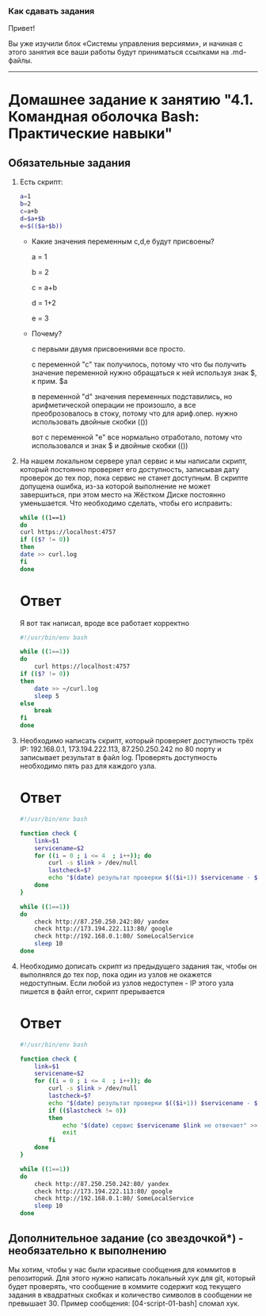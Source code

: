 ### Как сдавать задания

Привет! 

Вы уже изучили блок «Системы управления версиями», и начиная с этого занятия все ваши работы будут приниматься ссылками на .md-файлы.

---


# Домашнее задание к занятию "4.1. Командная оболочка Bash: Практические навыки"

## Обязательные задания

1. Есть скрипт:
	```bash
	a=1
	b=2
	c=a+b
	d=$a+$b
	e=$(($a+$b))
	```
	* Какие значения переменным c,d,e будут присвоены?

		a = 1
		
		b = 2
		
		c = a+b
		
		d = 1+2
		
		e = 3
		
	* Почему?

		с первыми двумя присвоениями все просто.
		
		с переменной "с" так получилось, потому что что бы получить значение переменной нужно обращаться к ней используя знак $, к прим. $a
		
		в переменной "d" значения переменных подставились, но арифметической операции не произошло, а все преоброзовалось в стоку, потому что для ариф.опер. нужно использовать двойные скобки (())
		
		вот с переменной "e" все нормально отработало, потому что использовался и знак $ и двойные скобки (())
		
1. На нашем локальном сервере упал сервис и мы написали скрипт, который постоянно проверяет его доступность, записывая дату проверок до тех пор, пока сервис не станет доступным. В скрипте допущена ошибка, из-за которой выполнение не может завершиться, при этом место на Жёстком Диске постоянно уменьшается. Что необходимо сделать, чтобы его исправить:
	```bash
	while ((1==1)
	do
	curl https://localhost:4757
	if (($? != 0))
	then
	date >> curl.log
	fi
	done
	```
	
	# Ответ
	Я вот так написал, вроде все работает корректно
	```bash
	#!/usr/bin/env bash

	while ((1==1))
	do
		curl https://localhost:4757
	if (($? != 0))
	then
		date >> ~/curl.log
		sleep 5
	else
		break
	fi
	done
	```
1. Необходимо написать скрипт, который проверяет доступность трёх IP: 192.168.0.1, 173.194.222.113, 87.250.250.242 по 80 порту и записывает результат в файл log. Проверять доступность необходимо пять раз для каждого узла.

	# Ответ
	```bash
	#!/usr/bin/env bash

	function check {
		link=$1
		servicename=$2
		for ((i = 0 ; i <= 4  ; i++)); do
			curl -s $link > /dev/null
			lastcheck=$?
			echo "$(date) результат проверки $(($i+1)) $servicename - $lastcheck" >> ~/log
		done
	}

	while ((1==1))
	do
		check http://87.250.250.242:80/ yandex
		check http://173.194.222.113:80/ google
		check http://192.168.0.1:80/ SomeLocalService
		sleep 10
	done
	```


1. Необходимо дописать скрипт из предыдущего задания так, чтобы он выполнялся до тех пор, пока один из узлов не окажется недоступным. Если любой из узлов недоступен - IP этого узла пишется в файл error, скрипт прерывается
	
	# Ответ
	```bash
	#!/usr/bin/env bash

	function check {
		link=$1
		servicename=$2
		for ((i = 0 ; i <= 4  ; i++)); do
			curl -s $link > /dev/null
			lastcheck=$?
			echo "$(date) результат проверки $(($i+1)) $servicename - $lastcheck" >> ~/log
			if (($lastcheck != 0))
			then
				echo "$(date) сервис $servicename $link не отвечает" >> ~/error
				exit
			fi
		done
	}

	while ((1==1))
	do
		check http://87.250.250.242:80/ yandex
		check http://173.194.222.113:80/ google
		check http://192.168.0.1:80/ SomeLocalService
		sleep 10
	done
	```

## Дополнительное задание (со звездочкой*) - необязательно к выполнению

Мы хотим, чтобы у нас были красивые сообщения для коммитов в репозиторий. Для этого нужно написать локальный хук для git, который будет проверять, что сообщение в коммите содержит код текущего задания в квадратных скобках и количество символов в сообщении не превышает 30. Пример сообщения: \[04-script-01-bash\] сломал хук.


